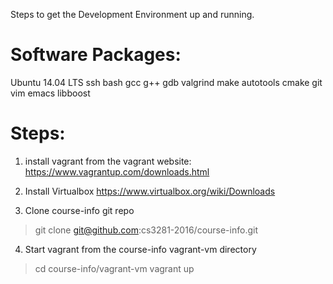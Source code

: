Steps to get the Development Environment up and running.

Software Packages:
==================
Ubuntu 14.04 LTS
ssh
bash
gcc
g++
gdb
valgrind
make
autotools
cmake
git
vim
emacs
libboost

Steps:
=================
1) install vagrant from the vagrant website:
https://www.vagrantup.com/downloads.html

2) Install Virtualbox
https://www.virtualbox.org/wiki/Downloads

3) Clone course-info git repo
> git clone git@github.com:cs3281-2016/course-info.git

4) Start vagrant from the course-info vagrant-vm directory
> cd course-info/vagrant-vm
> vagrant up
